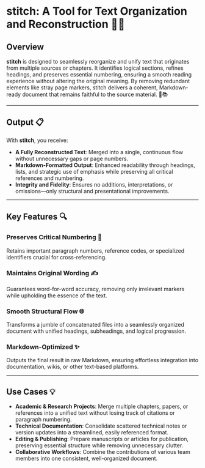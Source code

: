 # stitch: A Tool for Text Organization and Reconstruction 🧩✨

## Overview
**stitch** is designed to seamlessly reorganize and unify text that originates from multiple sources or chapters. It identifies logical sections, refines headings, and preserves essential numbering, ensuring a smooth reading experience without altering the original meaning. By removing redundant elements like stray page markers, stitch delivers a coherent, Markdown-ready document that remains faithful to the source material. 🤝📚

---

## Output 📋
With **stitch**, you receive:

- **A Fully Reconstructed Text**: Merged into a single, continuous flow without unnecessary gaps or page numbers.
- **Markdown-Formatted Output**: Enhanced readability through headings, lists, and strategic use of emphasis while preserving all critical references and numbering.
- **Integrity and Fidelity**: Ensures no additions, interpretations, or omissions—only structural and presentational improvements.

---

## Key Features 🔍

### Preserves Critical Numbering 🔢
Retains important paragraph numbers, reference codes, or specialized identifiers crucial for cross-referencing.

### Maintains Original Wording ✍️
Guarantees word-for-word accuracy, removing only irrelevant markers while upholding the essence of the text.

### Smooth Structural Flow 🌐
Transforms a jumble of concatenated files into a seamlessly organized document with unified headings, subheadings, and logical progression.

### Markdown-Optimized ✨
Outputs the final result in raw Markdown, ensuring effortless integration into documentation, wikis, or other text-based platforms.

---

## Use Cases 💡
- **Academic & Research Projects**: Merge multiple chapters, papers, or references into a unified text without losing track of citations or paragraph numbering.
- **Technical Documentation**: Consolidate scattered technical notes or version updates into a streamlined, easily referenced format.
- **Editing & Publishing**: Prepare manuscripts or articles for publication, preserving essential structure while removing unnecessary clutter.
- **Collaborative Workflows**: Combine the contributions of various team members into one consistent, well-organized document.
